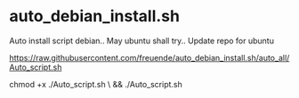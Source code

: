 # auto_debian_install.sh
Auto install script debian.. May ubuntu shall try.. Update repo for ubuntu


https://raw.githubusercontent.com/freuende/auto_debian_install.sh/auto_all/Auto_script.sh

chmod +x ./Auto_script.sh \ && ./Auto_script.sh
